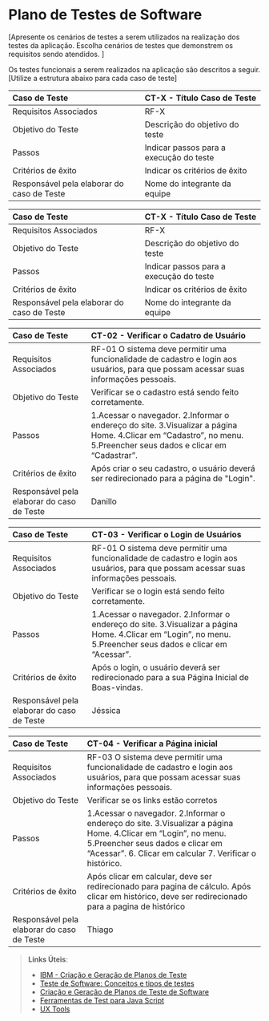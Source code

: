 # Plano de Testes de Software

[Apresente os cenários de testes a serem utilizados na realização dos testes da aplicação. Escolha cenários de testes que demonstrem os requisitos sendo atendidos. ]

Os testes funcionais a serem realizados na aplicação são descritos a seguir. [Utilize a estrutura abaixo para cada caso de teste]

|Caso de Teste    | CT-X - Título Caso de Teste |
|:---|:---|
| Requisitos Associados | RF-X |
| Objetivo do Teste | Descrição do objetivo do teste |
| Passos | Indicar passos para a execução do teste |
| Critérios de êxito | Indicar os critérios de êxito  |
| Responsável pela elaborar do caso de Teste | Nome do integrante da equipe |

|Caso de Teste    | CT-X - Título Caso de Teste |
|:---|:---|
| Requisitos Associados | RF-X |
| Objetivo do Teste | Descrição do objetivo do teste |
| Passos | Indicar passos para a execução do teste |
| Critérios de êxito | Indicar os critérios de êxito  |
| Responsável pela elaborar do caso de Teste | Nome do integrante da equipe |

|Caso de Teste    | CT-02 - Verificar o Cadatro de Usuário |
|:---|:---|
| Requisitos Associados | RF-01 O sistema deve permitir uma funcionalidade de cadastro e login aos usuários, para que possam acessar suas informações pessoais. |
| Objetivo do Teste | Verificar se o cadastro está sendo feito corretamente. |
| Passos | 1.Acessar o navegador. 2.Informar o endereço do site. 3.Visualizar a página Home. 4.Clicar em “Cadastro”, no menu. 5.Preencher seus dados e clicar em “Cadastrar”.|
| Critérios de êxito | Após criar o seu cadastro, o usuário deverá ser redirecionado para a página de "Login".  |
| Responsável pela elaborar do caso de Teste | Danillo |

|Caso de Teste    | CT-03 - Verificar o Login de Usuários |
|:---|:---|
| Requisitos Associados | RF-01 O sistema deve permitir uma funcionalidade de cadastro e login aos usuários, para que possam acessar suas informações pessoais. |
| Objetivo do Teste | Verificar se o login está sendo feito corretamente. |
| Passos | 1.Acessar o navegador. 2.Informar o endereço do site. 3.Visualizar a página Home. 4.Clicar em “Login”, no menu. 5.Preencher seus dados e clicar em “Acessar”.|
| Critérios de êxito | Após o login, o usuário deverá ser redirecionado para a sua Página Inicial de Boas-vindas.  |
| Responsável pela elaborar do caso de Teste | Jéssica |

|Caso de Teste    | CT-04 - Verificar a Página inicial |
|:---|:---|
| Requisitos Associados | RF-03 O sistema deve permitir uma funcionalidade de cadastro e login aos usuários, para que possam acessar suas informações pessoais. |
| Objetivo do Teste | Verificar se os links estão corretos |
| Passos | 1.Acessar o navegador. 2.Informar o endereço do site. 3.Visualizar a página Home. 4.Clicar em “Login”, no menu. 5.Preencher seus dados e clicar em “Acessar”. 6. Clicar em calcular 7. Verificar o histórico. |
| Critérios de êxito | Após clicar em calcular, deve ser redirecionado para pagina de cálculo. Após clicar em histórico, deve ser redirecionado para a pagina de histórico |
| Responsável pela elaborar do caso de Teste | Thiago |
 
> **Links Úteis**:
> - [IBM - Criação e Geração de Planos de Teste](https://www.ibm.com/developerworks/br/local/rational/criacao_geracao_planos_testes_software/index.html)
> -  [Teste de Software: Conceitos e tipos de testes](https://blog.onedaytesting.com.br/teste-de-software/)
> - [Criação e Geração de Planos de Teste de Software](https://www.ibm.com/developerworks/br/local/rational/criacao_geracao_planos_testes_software/index.html)
> - [Ferramentas de Test para Java Script](https://geekflare.com/javascript-unit-testing/)
> - [UX Tools](https://uxdesign.cc/ux-user-research-and-user-testing-tools-2d339d379dc7)
